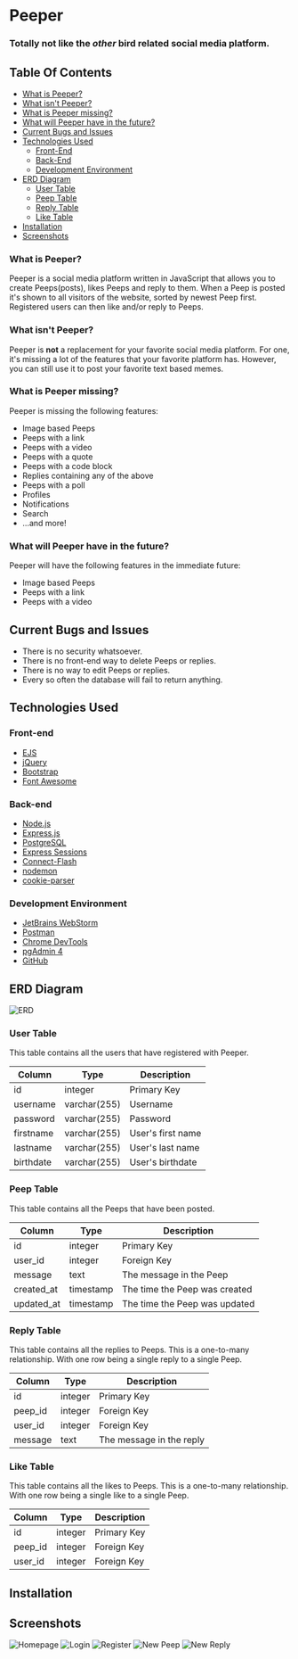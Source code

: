 # Peeper

### Totally not like the *other* bird related social media platform.

## Table Of Contents
- [What is Peeper?](#what-is-peeper)
- [What isn't Peeper?](#what-isnt-peeper)
- [What is Peeper missing?](#what-is-peeper-missing)
- [What will Peeper have in the future?](#what-will-peeper-have-in-the-future)
- [Current Bugs and Issues](#current-bugs-and-issues)
- [Technologies Used](#technologies-used)
  - [Front-End](#front-end)
  - [Back-End](#back-end)
  - [Development Environment](#development-environment)
- [ERD Diagram](#erd-diagram)
  - [User Table](#user-table)
  - [Peep Table](#peep-table)
  - [Reply Table](#reply-table)
  - [Like Table](#like-table)
- [Installation](#installation)
- [Screenshots](#screenshots)

### What is Peeper?

Peeper is a social media platform written in JavaScript that allows you to create Peeps(posts), likes Peeps and reply to
them.
When a Peep is posted it's shown to all visitors of the website, sorted by newest Peep first.
Registered users can then like and/or reply to Peeps.

### What isn't Peeper?

Peeper is **not** a replacement for your favorite social media platform.
For one, it's missing a lot of the features that your favorite platform has.
However, you can still use it to post your favorite text based memes.

### What is Peeper missing?

Peeper is missing the following features:

- Image based Peeps
- Peeps with a link
- Peeps with a video
- Peeps with a quote
- Peeps with a code block
- Replies containing any of the above
- Peeps with a poll
- Profiles
- Notifications
- Search
- ...and more!

### What will Peeper have in the future?

Peeper will have the following features in the immediate future:

- Image based Peeps
- Peeps with a link
- Peeps with a video

## Current Bugs and Issues

- There is no security whatsoever.
- There is no front-end way to delete Peeps or replies.
- There is no way to edit Peeps or replies.
- Every so often the database will fail to return anything.

## Technologies Used

### Front-end

- [EJS](https://ejs.co/)
- [jQuery](https://jquery.com/)
- [Bootstrap](https://getbootstrap.com/)
- [Font Awesome](https://fontawesome.com/)

### Back-end

- [Node.js](https://nodejs.org/)
- [Express.js](https://expressjs.com/)
- [PostgreSQL](https://www.postgresql.org/)
- [Express Sessions](https://www.npmjs.com/package/express-session)
- [Connect-Flash](https://www.npmjs.com/package/connect-flash)
- [nodemon](https://www.npmjs.com/package/nodemon)
- [cookie-parser](https://www.npmjs.com/package/cookie-parser)

### Development Environment

- [JetBrains WebStorm](https://www.jetbrains.com/webstorm/)
- [Postman](https://www.getpostman.com/)
- [Chrome DevTools](https://www.google.com/chrome/devtools/)
- [pgAdmin 4](https://www.pgadmin.org/)
- [GitHub](https://www.github.com)

## ERD Diagram

![ERD](screenshots/ERD.png)

### User Table

This table contains all the users that have registered with Peeper.

| Column    | Type         | Description       |
|-----------|--------------|-------------------|
| id        | integer      | Primary Key       |
| username  | varchar(255) | Username          |
| password  | varchar(255) | Password          |
| firstname | varchar(255) | User's first name |
| lastname  | varchar(255) | User's last name  |
| birthdate | varchar(255) | User's birthdate  |

### Peep Table

This table contains all the Peeps that have been posted.

| Column     | Type      | Description                     |
|------------|-----------|---------------------------------|
| id         | integer   | Primary Key                     |
| user_id    | integer   | Foreign Key                     |
| message    | text      | The message in the Peep         |
| created_at | timestamp | The time the Peep was created   |
| updated_at | timestamp | The time the Peep was updated   |

### Reply Table

This table contains all the replies to Peeps. This is a one-to-many relationship.
With one row being a single reply to a single Peep.

| Column     | Type    | Description                     |
|------------|---------|---------------------------------|
| id         | integer | Primary Key                     |
| peep_id    | integer | Foreign Key                     |
| user_id    | integer | Foreign Key                     |
| message    | text    | The message in the reply        |

### Like Table

This table contains all the likes to Peeps. This is a one-to-many relationship.
With one row being a single like to a single Peep.

| Column     | Type         | Description                     |
|------------|--------------|---------------------------------|
| id         | integer      | Primary Key                     |
| peep_id    | integer      | Foreign Key                     |
| user_id    | integer      | Foreign Key                     |
 

## Installation

## Screenshots

![Homepage](screenshots/homepage.png)
![Login](screenshots/login.png)
![Register](screenshots/register.png)
![New Peep](screenshots/newpeep.png)
![New Reply](screenshots/newreply.png)